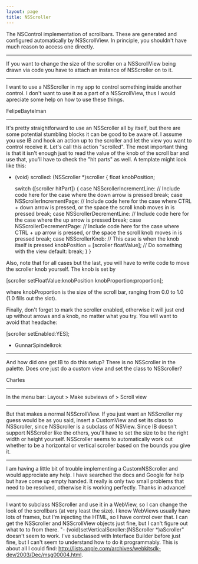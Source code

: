 ```yaml
---
layout: page
title: NSScroller
---
```


The NSControl implementation of scrollbars. These are generated and configured automatically by NSScrollView. In principle, you shouldn't have much reason to access one directly.

----

If you want to change the size of the scroller on a NSScrollView being drawn via code you have to attach an instance of NSScroller on to it.

----

I want to use a NSScroller in my app to control something inside another control. I don't want to use it as a part of a NSScrollView, thus I would apreciate some help on how to use these things.

FelipeBaytelman

----

It's pretty straightforward to use an NSScroller all by itself, but there are some potential stumbling blocks it can be good to be aware of. I assume you use IB and hook an action up to the scroller and let the view you want to control receive it. Let's call this action "scrolled". The most important thing is that it isn't enough just to read the value of the knob of the scroll bar and use that, you'll have to check the "hit parts" as well. A template might look like this:

    
- (void) scrolled: (NSScroller *)scroller
{
    float knobPosition;

    switch ([scroller hitPart]) {
        case NSScrollerIncrementLine:
        // Include code here for the case where the down arrow is pressed
            break;
        case NSScrollerIncrementPage:
        // Include code here for the case where CTRL + down arrow is pressed, or the space the scroll knob moves in is pressed
            break;
        case NSScrollerDecrementLine:
        // Include code here for the case where the up arrow is pressed
            break;
        case NSScrollerDecrementPage:
        // Include code here for the case where CTRL + up arrow is pressed, or the space the scroll knob moves in is pressed
            break;
        case NSScrollerKnob:
        // This case is when the knob itself is pressed
            knobPosition = [scroller floatValue];
            // Do something with the view
        default:
            break;
    }
}



Also, note that for all cases but the last, you will have to write code to move the scroller knob yourself. The knob is set by

    
[scroller setFloatValue:knobPosition knobProportion:proportion];


where knobProportion is the size of the scroll bar, ranging from 0.0 to 1.0 (1.0 fills out the slot).

Finally, don't forget to mark the scroller enabled, otherwise it will just end up without arrows and a knob, no matter what you try. You will want to avoid that headache:

    
[scroller setEnabled:YES];


- GunnarSpindelkrok

----

And how did one get IB to do this setup?  There is no NSScroller in the palette.  Does one just do a custom view and set the class to NSScroller?

Charles

----

In the menu bar: Layout > Make subviews of > Scroll view

----

But that makes a normal NSScrollView. If you just want an NSScroller my guess would be as you said, insert a CustomView and set its class to NSScroller, since NSScroller is a subclass of NSView. Since IB doesn't support NSScroller like the others, you'll have to set the size to be the right width or height yourself. NSScroller seems to automatically work out whether to be a horizontal or vertical scroller based on the bounds you give it.

----

I am having a little bit of trouble implementing a CustomNSScroller and would appreciate any help.  I have searched the docs and Google for help but have come up empty handed.  It really is only two small problems that need to be resolved, otherwise it is working perfectly.  Thanks in advance!

----

I want to subclass NSScroller and use it in a WebView, so I can change the look of the scrollbars (at very least the size). I know WebViews usually have lots of frames, but I'm injecting the HTML, so I have control over that. I can get the NSScroller and NSScrollView objects just fine, but I can't figure out what to to from there. "- (void)setVerticalScroller:(NSScroller *)aScroller" doesn't seem to work. I've subclassed with Interface Builder before just fine, but I can't seem to understand how to do it programmably. This is about all I could find: http://lists.apple.com/archives/webkitsdk-dev/2003/Dec/msg00004.html.

